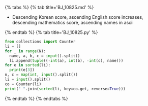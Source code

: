 {% tabs %}
{% tab title='BJ_10825.md' %}

* Descending Korean score, ascending English score increases, descending mathematics score, ascending names in ascii

{% endtab %}
{% tab title='BJ_10825.py' %}

```py
from collections import Counter
li = []
for _ in range(N):
  name, a, b, c = input().split()
  li.append(tuple((-int(a), int(b), -int(c), name)))
for e in sorted(li):
  print(e[3])
n, c = map(int, input().split())
li = input().split()
co = Counter(li)
print(" ".join(sorted(li, key=co.get, reverse=True)))
```

{% endtab %}
{% endtabs %}
